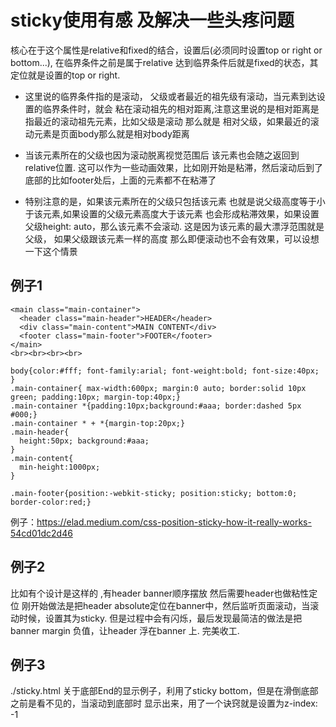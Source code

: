 # sticky使用有感 及解决一些头疼问题 
核心在于这个属性是relative和fixed的结合，设置后(必须同时设置top or right or bottom...), 
在临界条件之前是属于relative 达到临界条件后就是fixed的状态，其定位就是设置的top or right.

- 这里说的临界条件指的是滚动， 父级或者最近的祖先级有滚动，当元素到达设置的临界条件时，就会
粘在滚动祖先的相对距离,注意这里说的是相对距离是指最近的滚动祖先元素，比如父级是滚动 那么就是
相对父级，如果最近的滚动元素是页面body那么就是相对body距离

- 当该元素所在的父级也因为滚动脱离视觉范围后 该元素也会随之返回到relative位置.
这可以作为一些动画效果，比如刚开始是粘滞，然后滚动后到了底部的比如footer处后，上面的元素都不在粘滞了

- 特别注意的是，如果该元素所在的父级只包括该元素 也就是说父级高度等于小于该元素,如果设置的父级元素高度大于该元素
也会形成粘滞效果，如果设置父级height: auto，那么该元素不会滚动.
这是因为该元素的最大漂浮范围就是父级， 如果父级跟该元素一样的高度 那么即便滚动也不会有效果，可以设想一下这个情景

## 例子1

```
<main class="main-container">
  <header class="main-header">HEADER</header>
  <div class="main-content">MAIN CONTENT</div>
  <footer class="main-footer">FOOTER</footer>
</main>
<br><br><br><br>
```

```
body{color:#fff; font-family:arial; font-weight:bold; font-size:40px; }
.main-container{ max-width:600px; margin:0 auto; border:solid 10px green; padding:10px; margin-top:40px;}
.main-container *{padding:10px;background:#aaa; border:dashed 5px #000;}
.main-container * + *{margin-top:20px;}
.main-header{
  height:50px; background:#aaa;
}
.main-content{
  min-height:1000px;
}

.main-footer{position:-webkit-sticky; position:sticky; bottom:0; border-color:red;}
```

例子：https://elad.medium.com/css-position-sticky-how-it-really-works-54cd01dc2d46

## 例子2
比如有个设计是这样的 ,有header banner顺序摆放 然后需要header也做粘性定位
刚开始做法是把header absolute定位在banner中，然后监听页面滚动，当滚动时候，设置其为sticky.
但是过程中会有闪烁，最后发现最简洁的做法是把banner margin 负值，让header 浮在banner 上. 
完美收工.

## 例子3
./sticky.html 关于底部End的显示例子，利用了sticky bottom，但是在滑倒底部之前是看不见的，当滚动到底部时
显示出来，用了一个诀窍就是设置为z-index: -1







